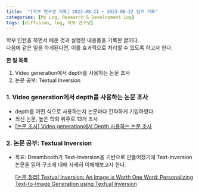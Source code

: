 ```yaml
---
title:  "[학부 연구생 기록] 2023-08-21 ~ 2023-08-22 업무 기록"
categories: [My Log, Research & Development Log]
tags: [diffusion, log, 학부 연구생]
---   
```


학부 인턴을 하면서 배운 것과 실행한 내용들을 기록한 글이다.  
다음에 같은 일을 하게된다면, 이를 효과적으로 처리할 수 있도록 하고자 한다.

**한 일 목록**

1. Video generation에서 depth를 사용하는 논문 조사
2. 논문 공부: Textual Inversion

### 1. Video generation에서 depth를 사용하는 논문 조사

- depth를 어떤 식으로 사용하는지 논문마다 간략하게 기입하였다.
- 최신 논문, 높은 학회 위주로 13개 조사
- [[논문 조사] Video generation에서 Depth 사용하는 논문 조사](https://jibin86.github.io/my%20log/research%20&%20development%20log/%EB%85%BC%EB%AC%B8-%EC%A1%B0%EC%82%AC-video-generation%EC%97%90%EC%84%9C-depth-%EC%82%AC%EC%9A%A9%ED%95%98%EB%8A%94-%EB%85%BC%EB%AC%B8-%EC%A1%B0%EC%82%AC/)

### 2. 논문 공부: Textual Inversion

- 목표: Dreambooth가 Text-Inversion을 기반으로 만들어졌기에 Text-Inversion 논문을 읽어 구조에 대해 자세히 이해해보고자 한다.
    
    [[논문 정리] Textual Inversion: An Image is Worth One Word: Personalizing Text-to-Image Generation using Textual Inversion](https://jibin86.github.io/ai%20tech/computer%20vision/paper%20review/%EB%85%BC%EB%AC%B8-%EC%A0%95%EB%A6%AC-An-Image-is-Worth-One-Word-Personalizing-Text-to-Image-Generation-using-Textual-Inversion/)